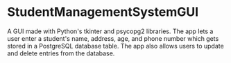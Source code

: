 # StudentManagementSystemGUI
A GUI made with Python's tkinter and psycopg2 libraries. The app lets a user enter a student's name, address, age, and phone number which gets stored in a PostgreSQL database table. The app also allows users to update and delete entries from the database.
